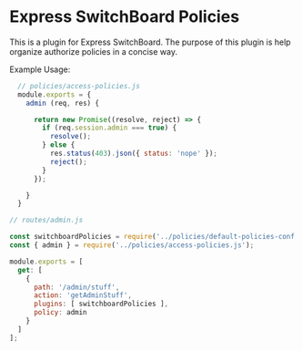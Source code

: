 # Express SwitchBoard Policies

This is a plugin for Express SwitchBoard. The purpose of this plugin is help organize authorize policies in a concise way.

Example Usage:

```js
  // policies/access-policies.js
  module.exports = {
    admin (req, res) {

      return new Promise((resolve, reject) => {
        if (req.session.admin === true) {
          resolve();
        } else {
          res.status(403).json({ status: 'nope' });
          reject();
        }
      });

    }
  }
```

```js
// routes/admin.js

const switchboardPolicies = require('../policies/default-policies-conf.js');
const { admin } = require('../policies/access-policies.js');

module.exports = [
  get: [
    {
      path: '/admin/stuff',
      action: 'getAdminStuff',
      plugins: [ switchboardPolicies ],
      policy: admin
    }
  ]
];
  
```
